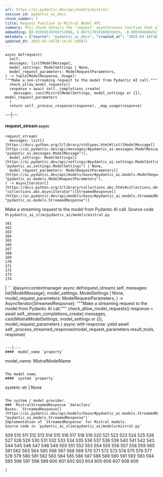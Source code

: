 ```yaml
---
url: https://ai.pydantic.dev/api/models/mistral/
session_id: pydantic_ai_docs
chunk_number: 7
title: Request Function in Mistral Model API
summary: This chunk details the 'request' asynchronous function that allows making non-streaming requests to the Mistral model from Pydantic AI. It takes a list of messages, optional model settings, and request parameters, processes model requests, and returns a tuple containing the model response and usage statistics.
embedding: [0.01958530768752098, 0.007317019160836935, -0.0003046064521186054, -0.032655104994773865, 0.014802096411585808, 0.016379263252019882, -0.05595063418149948, -0.017891792580485344, -0.0058271135203540325, -0.025570783764123917, 0.013522264547646046, -0.044781189411878586, 0.016275841742753983, -0.007646672427654266, -0.028052881360054016, 0.023799702525138855, -0.002393221016973257, 0.028311433270573616, 0.025971539318561554, 0.042350802570581436, 0.03805883973836899, 0.024730490520596504, -0.04922828450798988, -0.017684949561953545, -0.003526001702994108, 0.0027406502049416304, -0.022209608927369118, 0.03942916542291641, -0.015526042319834232, -0.019598234444856644, 0.029914455488324165, -0.021304676309227943, -0.004915717989206314, -0.03557674214243889, 0.014091079123318195, -0.017439326271414757, -0.031155504286289215, 0.023954834789037704, -0.03004373237490654, 0.02263621985912323, 0.00839000940322876, -0.07280821353197098, -0.024665851145982742, 0.013832527212798595, -0.02034803479909897, 0.03707634285092354, 0.014750386588275433, 0.04516901820898056, 0.033068787306547165, 0.028983669355511665, -0.011777039617300034, 0.035706017166376114, -0.020386818796396255, -0.01323139388114214, 0.05445103347301483, -0.015319200232625008, -0.03154333308339119, 0.01276600081473589, -0.011796430684626102, -0.05015907064080238, 0.00988961011171341, -0.016392190009355545, -0.048607759177684784, -0.06303495168685913, -0.016922222450375557, -0.01414278894662857, -0.029862744733691216, 0.01282417494803667, -0.00754971569404006, 0.008926504291594028, -0.008810156024992466, 0.00943068042397499, -0.07596255093812943, -0.015784593299031258, -0.026863543316721916, -0.028725117444992065, 0.010529526509344578, 0.02999202162027359, -0.0015278802020475268, -0.014983083121478558, -0.0020942704286426306, 0.011544343084096909, -0.020179975777864456, 0.006279579363763332, 0.004834920633584261, -0.0010632947087287903, -0.08144385367631912, 0.012630260549485683, -0.026656702160835266, -0.043488431721925735, -0.020994415506720543, -0.00963105820119381, -0.05776049569249153, 0.017840081825852394, 0.07741044461727142, -0.016611959785223007, 0.010626483708620071, -0.01564238965511322, 0.011867532506585121, 0.03071596659719944, 0.00877783726900816, -0.024459009990096092, -0.022351812571287155, 0.02771676518023014, 0.050572752952575684, 0.03449082374572754, 0.046384211629629135, -0.0013824447523802519, 0.004043105524033308, 0.007588498294353485, -0.09235474467277527, 0.017064426094293594, 0.016547322273254395, 0.0013073030859231949, -0.06629271060228348, -0.023075757548213005, -0.02916465513408184, 0.004033409524708986, -0.01827961951494217, -0.006877480540424585, -0.02678597718477249, 0.013263712637126446, 0.02439437247812748, 0.02294648252427578, 0.0009170512785203755, 0.028828537091612816, 0.004876935388892889, -0.06344863772392273, -0.06675810366868973, -0.009107491001486778, 0.02947491779923439, -0.002709947293624282, 0.019443104043602943, -0.03831739351153374, -0.03531819209456444, 0.010969065129756927, -0.042402513325214386, -0.00377485784702003, -0.01900356449186802, 0.013974730856716633, 0.015758737921714783, -0.009883146733045578, -0.029655903577804565, 0.013767888769507408, -0.028931958600878716, 0.019753364846110344, 0.0021379010286182165, -0.01341884396970272, -0.010367931798100471, 0.0037942491471767426, 0.01688344031572342, 0.05039176717400551, 0.006302202586084604, 0.007187743205577135, -0.03454253450036049, -0.04568612203001976, 0.02315332368016243, 0.04372112825512886, -0.0013493177248165011, -0.023321382701396942, -0.034671809524297714, 0.016495611518621445, -0.025415653362870216, -0.011621908284723759, -0.042350802570581436, -0.017077352851629257, -0.021485663950443268, -0.012235969305038452, -0.04889216646552086, -0.03508549556136131, 0.01626291498541832, 0.06339693069458008, -0.027794329449534416, 0.0029394119046628475, 0.05388221889734268, -0.0013727489858865738, -0.06815428286790848, -0.06401745229959488, -0.01038732286542654, -0.07254966348409653, -0.022855987772345543, -0.009566420689225197, -0.046022240072488785, -0.06613757461309433, -0.010451961308717728, 0.01440134085714817, 0.006547827273607254, 0.023657498881220818, 0.04434165358543396, 0.04485875740647316, 0.02036096341907978, 0.03536989912390709, -0.005148414988070726, 0.03061254508793354, -0.02201569452881813, 0.016805874183773994, 0.004844616167247295, 0.003071919782087207, 0.03433569148182869, 0.023386020213365555, 0.04718572273850441, 0.04372112825512886, 0.03262925148010254, -0.07518689334392548, 0.02294648252427578, -0.006224637385457754, -0.03350832685828209, 0.02797531709074974, -0.06468968838453293, 0.04821993038058281, 0.033585891127586365, -0.03591286018490791, 0.010878571309149265, -0.03050912544131279, -0.03402543067932129, 0.00916566513478756, -0.048711180686950684, -0.015629462897777557, 0.014866734854876995, 0.026863543316721916, -0.029397351667284966, 0.05527839809656143, 0.020438527688384056, -0.02616545371711254, 0.003929988946765661, 0.022054478526115417, 0.02782018482685089, -0.018732085824012756, -0.011143587529659271, -0.01879672333598137, 0.016560249030590057, 0.007284699939191341, -0.022881843149662018, -0.03451668098568916, 0.00948239117860794, -0.032603394240140915, 0.015215779654681683, 0.03873107582330704, 0.03751588240265846, -0.04216981679201126, -0.007129569072276354, -0.020011916756629944, -0.017684949561953545, 0.03503378480672836, 0.02336016483604908, 0.01077515073120594, 0.00029026492848061025, -0.07079151272773743, 0.006512276362627745, 0.03611970320343971, 0.05667457729578018, -0.05230505019426346, 0.01162837166339159, 0.008784300647675991, -0.014427196234464645, -0.013845454901456833, -0.042764484882354736, 0.005448981653898954, -0.014181572012603283, -0.007413975894451141, -0.013767888769507408, 0.02465292438864708, -0.07678991556167603, 0.014181572012603283, -0.005817417986690998, -0.02046438306570053, 0.01932675577700138, -0.01302455272525549, 0.032551683485507965, -0.06179390475153923, 0.0065963054075837135, 0.01869330368936062, 0.03107794001698494, -0.0008863482507877052, -0.03454253450036049, 0.02838899940252304, 0.010820397175848484, 0.0027939765714108944, 0.02890610322356224, 0.018344257026910782, 0.02496318705379963, 0.0058949836529791355, 0.022985264658927917, 0.02511831745505333, -0.01886136084794998, 0.06468968838453293, 0.04589296504855156, -0.0031090867705643177, 0.010471352376043797, -0.014802096411585808, 0.007271772250533104, 0.003162412904202938, 0.0076919193379580975, -0.03865351155400276, 0.03508549556136131, -0.001693514990620315, 0.045401714742183685, 0.027070384472608566, 0.028001172468066216, -0.003862119046971202, 0.05491642653942108, 0.018137415871024132, -0.017077352851629257, -0.01502186618745327, -0.021175401285290718, 0.03891206160187721, 0.01393594779074192, -0.005542706698179245, 0.021227112039923668, -0.03405128791928291, 0.035292334854602814, 0.0004058053018525243, -0.04718572273850441, -0.01134396530687809, -0.008299516513943672, -0.032965369522571564, 0.04020482301712036, 0.025040751323103905, 0.07379071414470673, 0.0061276801861822605, -0.034206416457891464, 0.00325775402598083, -0.022093260660767555, 0.008254270069301128, 0.0015060649020597339, -0.0064928848296403885, -0.008331835269927979, -0.03611970320343971, -0.026966964825987816, -0.010658802464604378, -0.007478613872081041, -0.032086290419101715, -0.021718360483646393, -0.01095613744109869, 0.022183753550052643, -0.02694110944867134, -0.03056083619594574, 0.02548029087483883, 0.011964489705860615, 0.03663680702447891, -0.008137920871376991, -0.020529020577669144, -0.05326169356703758, -0.013819599524140358, -0.03816226124763489, -0.03118135966360569, 0.008247805759310722, 0.025519073009490967, 0.011718865483999252, 0.02036096341907978, 0.006441174540668726, 0.01993435248732567, 0.012216577306389809, 0.020451456308364868, -0.06050114706158638, -0.006767596118152142, 0.031000373885035515, -0.0005768939154222608, -0.02952662855386734, -0.002779433038085699, -0.03741246089339256, 0.01948188617825508, -0.050417620688676834, -0.016741236671805382, 0.008538676425814629, 0.037205617874860764, -0.023398946970701218, -0.012126084417104721, -0.05889812484383583, -0.04630664736032486, 0.032189711928367615, 0.03521477058529854, 0.00761435367166996, -0.03725732862949371, -0.01406522374600172, -0.04687546193599701, -0.04209224879741669, 0.01917162351310253, 0.005604112520813942, 0.021278822794556618, 0.05812246724963188, 0.006890408229082823, 0.00028986093821004033, -0.029655903577804565, 0.021614938974380493, 0.002436851616948843, -0.000995424808934331, 0.01610778458416462, -0.033430762588977814, 0.03175017237663269, 0.048245787620544434, -0.03599042445421219, -0.03464595600962639, 0.013076262548565865, -0.01941724866628647, 0.023760920390486717, -0.00846757460385561, 0.02010241150856018, 0.04723743349313736, 0.004750891122967005, 0.030379848554730415, 0.007136032450944185, -0.010865643620491028, 0.03637825325131416, -0.008939431980252266, -0.004763818811625242, 0.006179390475153923, 0.011395675130188465, 0.009159201756119728, 0.02585519105195999, 0.01584923267364502, -0.05277044326066971, 0.03562845289707184, -0.012610869482159615, -0.02087806724011898, -0.044832900166511536, 0.011298717930912971, 0.023644572123885155, 0.04059264808893204, 0.05936351791024208, 0.00358094391413033, -0.05049518868327141, -0.00973447971045971, 0.01437548641115427, -0.029087089002132416, 0.06815428286790848, 0.05393392965197563, -0.06287982314825058, 0.04987466335296631, -0.04884045571088791, 0.00532293738797307, -0.043023038655519485, 0.06779231131076813, -0.01941724866628647, 0.021007342264056206, 0.01437548641115427, -0.02165372297167778, 0.00994132086634636, -0.006244028452783823, -0.03578358516097069, 0.026501569896936417, -0.006408855319023132, -0.02606203220784664, 0.05315827205777168, -0.02626887336373329, 0.006437942385673523, 0.030276428908109665, 0.01168008241802454, 0.01936553791165352, -0.008066819049417973, 0.0035130740143358707, 0.015965580940246582, -0.013845454901456833, -0.010245119221508503, 0.012740145437419415, -0.026333510875701904, 0.08547726273536682, 0.026966964825987816, 0.023243816569447517, -0.01641804538667202, -0.004414774011820555, -0.00968276895582676, -0.02709623984992504, 0.011634835973381996, -0.018408896401524544, -0.01848646067082882, 0.013832527212798595, -0.0030040498822927475, -0.010555381886661053, 0.01952066831290722, 0.04925413802266121, -0.00245301122777164, 0.013276640325784683, 0.016094855964183807, 0.009766798466444016, -0.03645581752061844, 0.04609980434179306, -0.003558320691809058, 0.014207427389919758, 0.020968560129404068, 0.002205770928412676, -0.015707029029726982, -0.03469766676425934, 0.043902114033699036, -0.03185359388589859, 0.03751588240265846, -0.01641804538667202, -0.029966166242957115, -0.03102622926235199, 0.002095886506140232, -0.00703261187300086, -0.0014317311579361558, 0.019856786355376244, -0.01440134085714817, 0.018344257026910782, -0.04201468452811241, -0.05548524111509323, 0.017672022804617882, 0.020916849374771118, -0.046539343893527985, -0.00901699811220169, 0.004291961435228586, -0.022933553904294968, 0.01781422644853592, 0.03891206160187721, -0.005533010698854923, 0.012132547795772552, 0.003661741502583027, 0.008525748737156391, 0.043333299458026886, -0.02072293497622013, 0.01427206490188837, 0.018408896401524544, 0.02942320704460144, 0.006286043208092451, 0.01853817142546177, -0.016663670539855957, 0.01276600081473589, -0.027018673717975616, -0.00968276895582676, 0.010503671132028103, -0.026811832562088966, -0.033017080277204514, -0.01915869675576687, -0.03751588240265846, -0.010355004109442234, -0.019404320046305656, -0.046642765402793884, 0.01043903362005949, -0.007258845027536154, 0.019753364846110344, -0.004408310167491436, 0.010652338154613972, -0.0012838718248531222, -0.010361467488110065, -0.01517699658870697, 0.005151646677404642, -0.004792905878275633, -0.009766798466444016, 0.012365245260298252, -0.0015545433852821589, -0.0024934099055826664, -0.04646177589893341, 0.010329148732125759, -0.000464989454485476, 0.03596457093954086, 0.01180935837328434, -0.012856493704020977, 0.008105602115392685, 0.010917354375123978, 0.026281801983714104, 0.016611959785223007, 0.02704452909529209, -0.04796138033270836, 0.0048898630775511265, 0.03552503138780594, -0.029500773176550865, -0.02289477176964283, 0.02082635648548603, -0.0008075707009993494, 0.01509943138808012, -0.011828749440610409, 0.029707614332437515, 0.026281801983714104, -0.033275630325078964, 0.04191126301884651, 0.019249189645051956, 0.02957833744585514, -0.00448264367878437, 0.019081130623817444, 0.015978507697582245, 0.028156302869319916, -0.029966166242957115, -0.03345661610364914, -2.2976781110628508e-05, 0.00174199347384274, -0.0036067990586161613, -0.014685748144984245, -0.042350802570581436, -0.012759536504745483, -0.0043533677235245705, -0.023903124034404755, 0.04703059047460556, 0.02533808723092079, -0.03242240846157074, 0.01193863432854414, -0.01683172956109047, 0.02108490839600563, 0.008448183536529541, 0.005345560610294342, 0.05564036965370178, -0.024355590343475342, -0.0019342914456501603, 0.005002979189157486, -0.002580671338364482, -0.023579934611916542, 0.04977124184370041, -0.01465989276766777, -0.05341682583093643, -0.0051904297433793545, 0.03896377235651016, -0.03076767735183239, -0.028621695935726166, 0.05320998281240463, 0.012798319570720196, 1.0503671546757687e-05, 0.017129063606262207, -0.0019601467065513134, -0.019546523690223694, -3.90100285585504e-05, -0.01509943138808012, -0.01219718623906374, 0.011608980596065521, -0.018874289467930794, -0.01865451969206333, -0.014983083121478558, -0.04126488417387009, 0.035292334854602814, 0.05414076894521713, -0.03474937751889229, -0.01824083738029003, -0.014427196234464645, 0.047108158469200134, 0.025247594341635704, -0.0013743649469688535, -0.014685748144984245, -0.00820902269333601, -0.013063334859907627, -0.03790371119976044, 0.02315332368016243, 0.012740145437419415, 0.01489259023219347, 0.049021441489458084, 0.027070384472608566, -0.02532515861093998, 0.020761718973517418, 0.016094855964183807, 0.007491541560739279, -0.009527637623250484, -0.049848806113004684, 0.004502035211771727, 0.03190530464053154, 0.032138001173734665, -0.03159504383802414, 0.006541363429278135, -0.02652742527425289, -0.027328936383128166, 0.032086290419101715, 0.006153535563498735, 0.0015319200465455651, 0.010523062199354172, -0.04299718141555786, 0.017180774360895157, 0.01465989276766777, 0.01227475143969059, -0.015784593299031258, -0.004156222101300955, 0.0037716259248554707, 2.961732207040768e-05, 0.03953258693218231, -0.03661094978451729, -0.0013056871248409152, -0.01385838259011507, 0.0017484573181718588, -0.019714582711458206, 0.04134244844317436, 0.001005928497761488, 0.011764111928641796, 0.0051257917657494545, 0.010096452198922634, 0.012578550726175308, 0.024316806346178055, 0.04703059047460556, 0.017025643959641457, -0.0005825497792102396, -0.002606526482850313, 0.016741236671805382, -0.032344844192266464, -0.010529526509344578, 0.05279630050063133, -0.006741741206496954, 0.03045741468667984, -0.07441123574972153, -0.006761132273823023, 0.01310211792588234, -0.05137426406145096, 0.01781422644853592, 0.026243017986416817, -0.02978518046438694, 0.03591286018490791, -0.010859180241823196, -0.03798127546906471, 0.011124195531010628, -0.012319998815655708, 0.022675001993775368, 0.009540565311908722, -0.05962207168340683, 0.01765909604728222, 0.015603607520461082, -0.09137224406003952, -0.029397351667284966, -0.014259138144552708, -0.009708624333143234, -0.015422620810568333, -0.012746608816087246, 0.007013220340013504, -0.00761435367166996, 0.009805581532418728, 0.03630068898200989, 0.013405916281044483, -0.03968771919608116, -0.011046630330383778, 0.00761435367166996, 0.05584721267223358, -0.03715391084551811, -0.005707533564418554, 0.008047427982091904, 0.047211579978466034, -0.01465989276766777, 0.010186945088207722, 0.010872107930481434, 0.02423924207687378, -0.011673619039356709, -0.0030573762487620115, 0.025751769542694092, -0.017672022804617882, -0.007239453494548798, 0.05646773800253868, -0.002430388005450368, 0.020373890176415443, -0.021252967417240143, -0.010930282063782215, -0.011389211751520634, -0.003952612169086933, -0.01688344031572342, -0.01817619986832142, -0.04713401198387146, 0.010742831975221634, 0.00940482597798109, 0.02413582056760788, 0.0021475967951118946, -0.01855110004544258, -0.01953359693288803, -0.0014349630801007152, 0.00981850828975439, 0.0027842808049172163, -0.02418753132224083, 0.031465768814086914, -0.05261531472206116, -0.01905527524650097, -0.023088686168193817, 0.01007706020027399, -0.004411541856825352, 0.0005017523071728647, -0.009993031620979309, -0.02563542127609253, 0.013199075125157833, -0.012578550726175308, -0.05527839809656143, 1.1002342944266275e-05, -0.015474331565201283, -0.013069799169898033, -0.009417753666639328, 0.033120498061180115, -0.03190530464053154, -0.000812014564871788, -0.005907910875976086, 0.03247411921620369, 0.03671437129378319, -0.03304293379187584, -0.03480108827352524, -0.013192610815167427, -0.005209820810705423, 0.032965369522571564, 0.05220162868499756, -0.011285791173577309, 0.0033999576698988676, 0.012475129216909409, 0.01977922022342682, -0.012210113927721977, 0.022041549906134605, -0.019404320046305656, -0.014129862189292908, -0.011331037618219852, 0.022752568125724792, 0.01033561211079359, -0.026139598339796066, -0.03040570393204689, -0.028725117444992065, -0.023579934611916542, -0.03614555671811104, 0.011066021397709846, -0.012223041616380215, -0.00022542494116351008, 0.00010634967475198209, -0.022494016215205193, 0.03381858766078949, -0.11283205449581146, 0.007465686183422804, 0.03865351155400276, -0.019986063241958618, 0.031724318861961365, 0.0016983628738671541, -0.0004431741253938526, 0.010445496998727322, 0.014207427389919758, -0.01672830805182457, 0.016547322273254395, 0.024691706523299217, -0.009443608112633228, -0.011311645619571209, 0.05951865017414093, -0.01354811992496252, -0.016922222450375557, -0.03842081502079964, 0.03712805360555649, -0.009753870777785778, -0.002756809815764427, 0.02766505442559719, -0.034102994948625565, 0.01891307160258293, -0.014078151434659958, -0.02087806724011898, 0.003351479070261121, 0.02060658670961857, 0.015267490409314632, -0.013218466192483902, -0.013690323568880558, 0.01160251721739769, -0.02170543186366558, 0.014465979300439358, -0.041006334125995636, 0.042919617146253586, 0.012785391882061958, 0.0006597113679163158, -0.0050579216331243515, -0.049486834555864334, -0.004964196588844061, -0.008396472781896591, 0.0076660639606416225, 0.02294648252427578, 0.01043903362005949, -0.020451456308364868, -0.022144971415400505, -0.009081635624170303, -0.011667154729366302, -0.012481593526899815, -0.02994031086564064, 0.018163271248340607, -0.03642996400594711, 0.007885833270847797, 0.003952612169086933, 0.07192914187908173, -0.08785593509674072, -0.01709028147161007, -0.045918818563222885, 0.023812631145119667, -0.004285498056560755, 0.0013525496469810605, 0.03278438001871109, 0.010801006108522415, 0.0011327805696055293, -0.013405916281044483, -0.017361760139465332, -0.008092674426734447, -0.013586902990937233, -0.004240251146256924, 0.01188692357391119, -0.007103713694959879, -0.004495571367442608, 0.016146566718816757, 0.00818316824734211, -0.015513114631175995, 0.01631462574005127, 0.03940331190824509, -0.022248391062021255, 0.011434458196163177, 0.03573187440633774, 0.004964196588844061, -0.002317271428182721, -0.009934857487678528, -0.06949875503778458, -0.0030202094931155443, 0.010458424687385559, -0.04227323830127716, 0.008267196826636791, 0.03702463209629059, 0.031000373885035515, 0.003959076013416052, 0.0038524235133081675, -0.031465768814086914, -0.015202851966023445, -0.00011543939035618678, -0.019960207864642143, 0.001516568474471569, 0.005361719988286495, -0.011841677129268646, 0.016909293830394745, 0.010607091709971428, -0.026604991406202316, 0.0036746689584106207, 0.01471160352230072, 0.010141698643565178, 0.00787290558218956, 0.0029555715154856443, 0.02310161292552948, 0.02750992216169834, 0.024484865367412567, 0.03474937751889229, 0.00922383926808834, 0.025493217632174492, -0.030379848554730415, -0.01979214884340763, 0.08351226896047592, -0.01817619986832142, -0.026036176830530167, 0.01564238965511322, -0.018977709114551544, 0.00875844620168209, -0.005332632921636105, 0.017684949561953545, 0.006883944384753704, 0.013431771658360958, -0.006056578364223242, -0.0011756032472476363, -0.013199075125157833, -0.014996010810136795, 0.012313534505665302, 0.050107359886169434, -0.03601628169417381, -0.003587407758459449, -0.029707614332437515, -0.017995212227106094, 0.003894438035786152, -0.01672830805182457, -0.029707614332437515, -0.025725914165377617, -0.010801006108522415, -0.02688939869403839, 0.014543544501066208, -0.019145768135786057, -0.03717976436018944, 0.025234665721654892, 0.024833910167217255, 0.015060648322105408, -0.0062569561414420605, 0.014698675833642483, 0.03684364631772041, -0.010542454198002815, -0.01827961951494217, 0.01936553791165352, -0.015862159430980682, 0.011311645619571209, -0.03293951228260994, -0.02533808723092079, -0.005093472544103861, 0.0018405664013698697, 0.008021572604775429, 0.013897164724767208, -0.011996808461844921, -0.02025754190981388, 0.03371516987681389, -0.017529819160699844, -0.020283397287130356, 0.0030573762487620115, -0.03624897822737694, 0.01755567453801632, -0.05796733871102333, -0.013186147436499596, 0.028414854779839516, 0.017103208228945732, 0.013302495703101158, 0.03433569148182869, 0.026178380474448204, -0.0001761384919518605, 0.00020169068011455238, 0.0009752254700288177, 0.006748204585164785, 0.04527243971824646, 0.004563441034406424, 0.035344045609235764, 0.01849938929080963, 0.01755567453801632, 0.0018098633736371994, 0.04759940505027771, -0.007982790470123291, 0.014866734854876995, 0.02906123362481594, 0.03927403315901756, -0.021201256662607193, 0.0018518780125305057, -0.012688434682786465, -0.004343672189861536, 0.05894983559846878, 0.0068968720734119415, -0.045143164694309235, 0.002850534860044718, -0.0031333258375525475, 0.03929989039897919, -0.005400503054261208, 0.0011335884919390082, -0.026501569896936417, 0.010380859486758709, -0.028828537091612816, 0.012520375661551952, -0.010846252553164959, 0.010367931798100471, -0.03283609077334404, -0.018202053382992744, 0.011156515218317509, -0.006408855319023132, -0.01540969405323267, -0.02413582056760788, -0.011873995885252953, -0.022752568125724792, -0.0008532212814316154, -0.020192904397845268, -0.02963004820048809, -0.005801258608698845, -0.016133638098835945, 0.02211911603808403, -0.006056578364223242, -0.00467655761167407, -0.011615443974733353, 0.05233090743422508, 0.01802106760442257, 0.0008338299230672419, 0.03898962587118149, -0.007543251849710941, -0.033792734146118164, 0.010807469487190247, 0.03128477931022644, -0.024355590343475342, 0.012009736150503159, 0.011440921574831009, 0.03661094978451729, -0.0001907830301206559, -0.017840081825852394, 0.05574379116296768, -0.027690909802913666, -0.035654306411743164, 0.03715391084551811, 0.009547029621899128, 0.013173219747841358, 0.02838899940252304, 0.016844656318426132, 0.009954248555004597, -0.00818316824734211, 0.00901699811220169, 0.006974437739700079, 0.020192904397845268, 0.02056780457496643, -0.0016030218685045838, -0.012727217748761177, 0.013069799169898033, -0.011440921574831009, 0.028001172468066216, 0.024691706523299217, 0.03299122303724289, 0.005087008699774742, 0.010949673131108284, 0.02055487595498562, -0.026449861004948616, -0.02372213825583458, 0.013199075125157833, 0.0076660639606416225, 0.05667457729578018, -0.028311433270573616, 0.004641006700694561, 0.007659600116312504, 0.009915465489029884, 0.0028812377713620663, -0.0026598528493195772, -0.001952066901139915, -0.033637601882219315, -0.02061951532959938, -0.008894185535609722, -0.03407714143395424, 0.0060630422085523605, -0.02558371052145958, -0.030534980818629265, 0.04604809358716011, -0.013897164724767208, 0.0024223080836236477, -0.014220355078577995, 0.006334521807730198, -0.011460313573479652, 0.02098148688673973, 0.046229079365730286, -0.008254270069301128, -0.01540969405323267, -0.013742034323513508, -0.0026760122273117304, 0.002603294560685754, 0.0027632734272629023, 0.03958429768681526, -0.03149162232875824, -0.011589589528739452, 0.015060648322105408, -0.006761132273823023, 0.018460605293512344, -0.008816620334982872, 0.029138799756765366, -0.021162474527955055, -0.05346853286027908, 0.01317968312650919, -0.00471210852265358, -0.028052881360054016, 0.024743417277932167, 0.005028834566473961, 0.007187743205577135, -0.020115338265895844, 0.02647571451961994, -0.022054478526115417, -0.005943461786955595, 0.006864553317427635, -0.010005958378314972, -0.017232485115528107, 0.007879368960857391, 0.020011916756629944, 0.029138799756765366, 0.03963600844144821, -0.027690909802913666, -0.0061923181638121605, 0.004534353967756033, -0.01796935684978962, 0.015293344855308533, 0.033792734146118164, -0.016818800941109657, 0.0031268622260540724, 0.017413470894098282, -0.009023461490869522, -0.023592861369252205, -0.05610576272010803, 0.003855655202642083, -0.004379223100841045, -0.019404320046305656, -0.02844071015715599, -0.033379051834344864, 0.001688667107373476, 0.0055524022318422794, -0.015319200232625008, 0.010652338154613972, 0.008202559314668179, -0.014129862189292908, 0.009928393177688122, -0.028052881360054016, 0.07213598489761353, 0.0060888975858688354, 0.025661276653409004, 0.012862957082688808, 0.01463403832167387, 0.008836011402308941, 0.006573682185262442, 0.01615949347615242, -0.02134346030652523, -0.023941906169056892, -0.018977709114551544, 0.02015412040054798, 0.015086503699421883, 0.018770867958664894, 0.022468160837888718, -0.016133638098835945, 0.014672820456326008, -0.014569399878382683, 0.02134346030652523, 0.01946895942091942, 0.007401048205792904, 0.0068968720734119415, -0.016818800941109657, -0.03526648133993149, -0.00813145749270916, 0.004990051966160536, 0.021989839151501656, 0.0020797268953174353, 0.05543353036046028, 0.03767101466655731, 0.012940523214638233, -0.013948875479400158, 0.0027390343602746725, 0.007084322161972523, -0.022713784128427505, -0.0017710805404931307, -0.003130093915387988, -0.025764698162674904, -0.009986567310988903, 0.01292113121598959, 0.034826941788196564, 0.011479704640805721, -0.0006924343178980052, -0.006974437739700079, -0.01719370111823082, 0.022804278880357742, 0.0010398634476587176, -0.025182954967021942, -0.02268793061375618, 0.036274831742048264, -0.004854312166571617, 0.002238089917227626, -0.009159201756119728, -0.003603567136451602, -0.013147364370524883, 0.004485875368118286, 0.012139012105762959, 0.028363144025206566, 0.004372759256511927, 0.001602213829755783, -0.03508549556136131, 0.01362568512558937, -0.016133638098835945, 0.023786775767803192, 0.014465979300439358, -0.024937331676483154, 0.017736660316586494, -0.01556482445448637, -0.024252168834209442, 0.034826941788196564, -0.014543544501066208, 0.011932170949876308, 0.03050912544131279, -0.03283609077334404, -0.005875592119991779, 0.0029281002935022116, -0.01256562303751707, -0.004398614168167114, 0.013910092413425446, 0.032344844192266464, 0.0031284780707210302, -0.005739852320402861, -0.01725834049284458, 0.01776251569390297, -0.03599042445421219, 0.005613808520138264, 0.008105602115392685, -0.03366345912218094, -0.026811832562088966, -0.01463403832167387, 0.042919617146253586, 0.004169149324297905, 0.008997606113553047, -0.010801006108522415, 0.024381445720791817, 0.03630068898200989, 0.011208225041627884, 0.008474038913846016, 0.0037490027025341988, 0.016586104407906532, 0.01849938929080963, 0.009585811756551266, -0.010432569310069084, 0.048607759177684784, -0.02046438306570053, 0.026087887585163116, -0.002585519105195999, -0.025506146252155304, -0.016030218452215195, 0.016275841742753983, 0.018266692757606506, 0.0002730954438447952, -0.012313534505665302, 0.002249401528388262, 0.005177502054721117, -0.008228414691984653, -0.0029377960599958897, 0.02838899940252304, 0.004127135034650564, -0.03102622926235199, 0.01796935684978962, -0.0010503671364858747, 0.007071394473314285, -0.03586114943027496, 0.0023576701059937477, -0.0031640289817005396, 0.0035744800698012114, 0.01025804691016674, -0.004915717989206314, 0.011854604817926884, 0.0060888975858688354, 0.03443911299109459, 0.002490177983418107, -0.031465768814086914, -0.0006443598540499806, 0.008305979892611504, -3.923727126675658e-05, 0.0021799157839268446, -0.012100229039788246, 0.0019294435624033213, -0.01963701657950878, 0.027225516736507416, -0.01807277835905552, -0.01880965195596218, 0.002173451939597726, -0.0016595800407230854, -0.01906820386648178, -0.015707029029726982, 0.03397371992468834, 0.03834324702620506, -0.012617332860827446, -0.01844767853617668, 0.002936179982498288, -0.01136981975287199, 0.013509336858987808, -0.02673426643013954, 0.009915465489029884, -0.026760121807456017, -0.02413582056760788, -0.004812297411262989, 0.008622705936431885, 0.0006948582595214248, -0.025919828563928604, -0.016792945563793182, -0.009934857487678528, 0.030017876997590065, 0.013923020102083683, -0.004925413988530636, 0.012746608816087246, 0.0014058760134503245, -0.031827740371227264, 0.011589589528739452, 0.002307575661689043, 0.05507155507802963, 0.01921040751039982, 0.02155030146241188, -0.016353407874703407, 0.009753870777785778, -0.024109965190291405, -0.010704048909246922, -0.008842474780976772, -0.01211962103843689, 0.009779726155102253, 0.007911688648164272, -0.0009930009255185723, -0.001516568474471569, 0.01108541339635849, -0.005232444033026695, -0.007704847026616335, -0.042454224079847336, 0.00914627406746149, 0.0060242596082389355, -0.023398946970701218, 0.03588700294494629, 0.016844656318426132, -0.00413036672398448, 0.015590679831802845, 0.02880268171429634, 0.035188913345336914, -0.01745225302875042, 0.010225728154182434, 0.02750992216169834, -0.0020797268953174353, 0.006625392474234104, -0.0074980054050683975, 0.011020774953067303, -0.01890014484524727, 0.01725834049284458, -0.013444699347019196, -0.010361467488110065, -0.06443113833665848, -0.0018033995293080807, -0.002192843472585082, 0.024200458079576492, 0.009902537800371647, -0.007892296649515629, 0.01683172956109047, 0.029293932020664215, -0.0013743649469688535, 0.003997859079390764, -0.00361326290294528, -0.007536788005381823, 0.010490743443369865, -0.018253764137625694, 0.02098148688673973, -0.025777624920010567, 0.007317019160836935, -0.010613556019961834, 0.008823083713650703, 0.02029632404446602, 0.009262622334063053, 0.00864856131374836, 0.026294728741049767, -0.02880268171429634, 0.004026946146041155, -0.02263621985912323, -0.004595760256052017, 0.0009631058783270419, 0.05884641408920288, -0.03451668098568916, -0.0005801258375868201, 0.033947866410017014, 0.0025935987941920757, 0.01953359693288803, 0.013199075125157833, 0.0025031056720763445, 0.009320796467363834, -0.010768687352538109, -0.006864553317427635, 0.05843273177742958, 0.03702463209629059, 0.030328137800097466, 0.010684657841920853, -0.00914627406746149, 0.004734731744974852, -0.028001172468066216, -0.01750396378338337, 0.014284992590546608, 0.04242836683988571, 0.022985264658927917, -0.012837102636694908, 0.008506357669830322, 0.03314635530114174, -0.02041267231106758, 0.01734883338212967, 0.03601628169417381, -0.04651348665356636, -0.018770867958664894, -0.023890195414423943, 0.0004722612211480737, 0.034154705703258514, -0.031000373885035515, 0.018602808937430382, -0.017478108406066895, -0.0029717308934777975, 0.0070261480286717415, -0.009708624333143234, -0.01328956801444292, 0.01535798329859972, -0.03671437129378319, -0.020438527688384056, 0.002677628304809332, -0.006638320162892342, -0.0013056871248409152, 0.007840586826205254, 0.03650752827525139, -0.012171330861747265, 0.01180935837328434, -0.0016248371684923768, -0.03019886277616024, 0.03702463209629059, -0.006027491297572851, 0.019145768135786057, -0.04041166231036186, 0.027587488293647766, 0.004230555612593889, 0.010639411397278309, -0.03761930391192436, 0.004867239855229855, -0.011919243261218071, -0.02988860011100769, -0.006735277362167835, 0.024058254435658455, -0.0024659389164298773, -0.006845161784440279, 0.007148960139602423, 0.03019886277616024, 0.020710008218884468, -0.04266106337308884, -0.011182369664311409, 0.008836011402308941, -0.032293133437633514, -0.004912486299872398, 0.014181572012603283, 0.024639997631311417, 0.023192105814814568, -0.02599739469587803, -0.0043533677235245705, 0.00716188782826066, 0.005038530100136995, 0.01667659729719162, -0.003306232625618577, 0.031310636550188065, -0.030121296644210815, 0.00209750235080719, -0.0052938503213226795, -0.02704452909529209, -0.0031090867705643177, 0.003522769780829549, 0.0015036409022286534, -0.009799117222428322, -0.02911294437944889, 0.00792461633682251, 0.01018048170953989, 0.0013493177248165011, -0.03324977681040764, -0.012862957082688808, 0.02973346970975399, 0.00690333591774106, -0.00024602829944342375, -0.005206589121371508, -0.03107794001698494, -0.021576156839728355, -0.02869926206767559, -0.010813933797180653, 0.041420016437768936, 0.01388423703610897, -0.016844656318426132, 0.009915465489029884, -0.024691706523299217, 0.014491834677755833, 0.02559663914144039, 0.04361770674586296, -0.02942320704460144, -0.019094059243798256, 0.01393594779074192, 0.0033902619034051895, 0.025157101452350616, -0.01760738529264927, -0.0049932836554944515, -0.007052003405988216, 0.01870623044669628, 0.0026259177830070257, 0.018473533913493156, -0.01729712262749672, 0.02098148688673973, 0.021433953195810318, -0.010270974598824978, -0.012630260549485683, 0.02108490839600563, -0.011621908284723759, 0.03681779280304909, 0.03604213520884514, 0.0005364951794035733, -0.0036908285692334175, -0.024782199412584305, -0.018977709114551544, 0.0006661751540377736, 0.002031248528510332, -0.0032286669593304396, 0.02859584055840969, -0.012190722860395908, 0.010270974598824978, 0.010167554020881653, 0.008642097935080528, -0.0020409440621733665, -0.007459222339093685, -0.0006843545706942677, 0.01667659729719162]
metadata : {"source": "pydantic_ai_docs", "crawled_at": "2025-03-14T10:14:47.345071", "url_path": "/api/models/mistral/", "chunk_size": 3242}
updated_dt: 2025-03-14T10:14:47.345071
---
```

```
async defrequest(
  self,
  messages: list[ModelMessage],
  model_settings: ModelSettings | None,
  model_request_parameters: ModelRequestParameters,
) -> tuple[ModelResponse, Usage]:
"""Make a non-streaming request to the model from Pydantic AI call."""
  check_allow_model_requests()
  response = await self._completions_create(
    messages, cast(MistralModelSettings, model_settings or {}), model_request_parameters
  )
  return self._process_response(response), _map_usage(response)

```
  
---|---  
####  request_stream `async`
```
request_stream(
  messages: list[](https://docs.python.org/3/library/stdtypes.html#list)[ModelMessage[](https://ai.pydantic.dev/api/messages/#pydantic_ai.messages.ModelMessage "pydantic_ai.messages.ModelMessage")],
  model_settings: ModelSettings[](https://ai.pydantic.dev/api/settings/#pydantic_ai.settings.ModelSettings "pydantic_ai.settings.ModelSettings") | None,
  model_request_parameters: ModelRequestParameters[](https://ai.pydantic.dev/api/models/base/#pydantic_ai.models.ModelRequestParameters "pydantic_ai.models.ModelRequestParameters"),
) -> AsyncIterator[](https://docs.python.org/3/library/collections.abc.html#collections.abc.AsyncIterator "collections.abc.AsyncIterator")[StreamedResponse[](https://ai.pydantic.dev/api/models/base/#pydantic_ai.models.StreamedResponse "pydantic_ai.models.StreamedResponse")]

```

Make a streaming request to the model from Pydantic AI call.
Source code in `pydantic_ai_slim/pydantic_ai/models/mistral.py`
```
161
162
163
164
165
166
167
168
169
170
171
172
173
174
```
| ```
@asynccontextmanager
async defrequest_stream(
  self,
  messages: list[ModelMessage],
  model_settings: ModelSettings | None,
  model_request_parameters: ModelRequestParameters,
) -> AsyncIterator[StreamedResponse]:
"""Make a streaming request to the model from Pydantic AI call."""
  check_allow_model_requests()
  response = await self._stream_completions_create(
    messages, cast(MistralModelSettings, model_settings or {}), model_request_parameters
  )
  async with response:
    yield await self._process_streamed_response(model_request_parameters.result_tools, response)

```
  
---|---  
####  model_name `property`
```
model_name: MistralModelName[](https://ai.pydantic.dev/api/models/mistral/#pydantic_ai.models.mistral.MistralModelName "pydantic_ai.models.mistral.MistralModelName")

```

The model name.
####  system `property`
```
system: str[](https://docs.python.org/3/library/stdtypes.html#str) | None

```

The system / model provider.
###  MistralStreamedResponse `dataclass`
Bases: `StreamedResponse[](https://ai.pydantic.dev/api/models/base/#pydantic_ai.models.StreamedResponse "pydantic_ai.models.StreamedResponse")`
Implementation of `StreamedResponse` for Mistral models.
Source code in `pydantic_ai_slim/pydantic_ai/models/mistral.py`
```
509
510
511
512
513
514
515
516
517
518
519
520
521
522
523
524
525
526
527
528
529
530
531
532
533
534
535
536
537
538
539
540
541
542
543
544
545
546
547
548
549
550
551
552
553
554
555
556
557
558
559
560
561
562
563
564
565
566
567
568
569
570
571
572
573
574
575
576
577
578
579
580
581
582
583
584
585
586
587
588
589
590
591
592
593
594
595
596
597
598
599
600
601
602
603
604
605
606
607
608
609
```
|